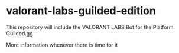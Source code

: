 # valorant-labs-guilded-edition
This repository will include the VALORANT LABS Bot for the Platform Guilded.gg

More information whenever there is time for it
